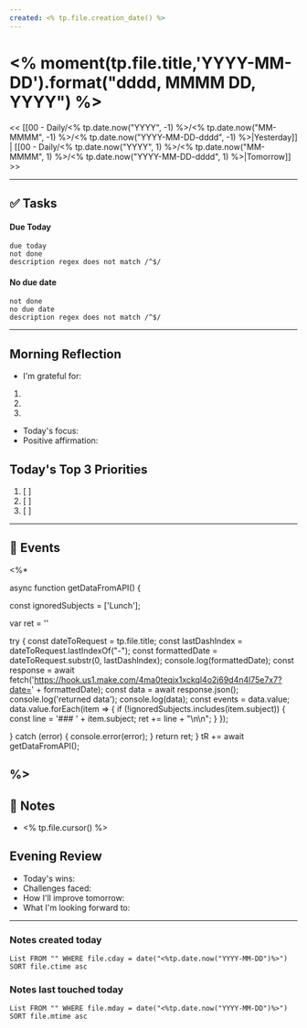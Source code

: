 ```yaml
---
created: <% tp.file.creation_date() %>
---
```

# <% moment(tp.file.title,'YYYY-MM-DD').format("dddd, MMMM DD, YYYY") %>

<< [[00 - Daily/<% tp.date.now("YYYY", -1) %>/<% tp.date.now("MM-MMMM", -1) %>/<% tp.date.now("YYYY-MM-DD-dddd", -1) %>|Yesterday]] | [[00 - Daily/<% tp.date.now("YYYY", 1) %>/<% tp.date.now("MM-MMMM", 1) %>/<% tp.date.now("YYYY-MM-DD-dddd", 1) %>|Tomorrow]] >>

---
## ✅ Tasks
#### Due Today
```tasks
due today
not done
description regex does not match /^$/
```
#### No due date
```tasks
not done
no due date
description regex does not match /^$/
```

---
## Morning Reflection 
- I'm grateful for: 
1. 
2. 
3. 
- Today's focus: 
- Positive affirmation:

## Today's Top 3 Priorities 
1. [ ] 
2. [ ] 
3. [ ] 

---
## 📆 Events

<%*

async function getDataFromAPI() {

const ignoredSubjects = ['Lunch'];

var ret = ''

try {
		const dateToRequest = tp.file.title;
		const lastDashIndex = dateToRequest.lastIndexOf("-");
		const formattedDate = dateToRequest.substr(0, lastDashIndex);
		console.log(formattedDate);
		const response = await fetch('https://hook.us1.make.com/4ma0teqjx1xckql4o2j69d4n4l75e7x7?date=' + formattedDate);
		const data = await response.json();
		console.log('returned data');
		console.log(data);
		const events = data.value;
		data.value.forEach(item => {
			if (!ignoredSubjects.includes(item.subject)) {
				const line = '### ' + item.subject;
				ret += line + "\n\n"; 
			}
		});
		

} catch (error) {
console.error(error);
}
return ret;
}
tR += await getDataFromAPI();

%>
---
## 📝 Notes
- <% tp.file.cursor() %>

## Evening Review
- Today's wins:
- Challenges faced:
- How I'll improve tomorrow:
- What I'm looking forward to:


---
### Notes created today
```dataview
List FROM "" WHERE file.cday = date("<%tp.date.now("YYYY-MM-DD")%>") SORT file.ctime asc
```

### Notes last touched today
```dataview
List FROM "" WHERE file.mday = date("<%tp.date.now("YYYY-MM-DD")%>") SORT file.mtime asc
```